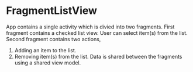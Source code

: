 # FragmentListView
App contains a single activity which is divied into two fragments. 
First fragment contains a checked list view. User can select item(s) from the list. Second fragment contains two actions, 
  1. Adding an item to the list. 
  2. Removing item(s) from the list. 
Data is shared between the fragments using a shared view model.
